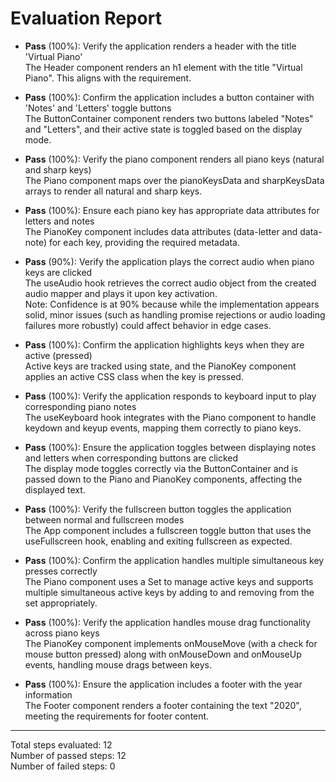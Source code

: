 # Evaluation Report

- **Pass** (100%): Verify the application renders a header with the title 'Virtual Piano'  
  The Header component renders an h1 element with the title "Virtual Piano". This aligns with the requirement.

- **Pass** (100%): Confirm the application includes a button container with 'Notes' and 'Letters' toggle buttons  
  The ButtonContainer component renders two buttons labeled "Notes" and "Letters", and their active state is toggled based on the display mode.

- **Pass** (100%): Verify the piano component renders all piano keys (natural and sharp keys)  
  The Piano component maps over the pianoKeysData and sharpKeysData arrays to render all natural and sharp keys.

- **Pass** (100%): Ensure each piano key has appropriate data attributes for letters and notes  
  The PianoKey component includes data attributes (data-letter and data-note) for each key, providing the required metadata.

- **Pass** (90%): Verify the application plays the correct audio when piano keys are clicked  
  The useAudio hook retrieves the correct audio object from the created audio mapper and plays it upon key activation.  
  Note: Confidence is at 90% because while the implementation appears solid, minor issues (such as handling promise rejections or audio loading failures more robustly) could affect behavior in edge cases.

- **Pass** (100%): Confirm the application highlights keys when they are active (pressed)  
  Active keys are tracked using state, and the PianoKey component applies an active CSS class when the key is pressed.

- **Pass** (100%): Verify the application responds to keyboard input to play corresponding piano notes  
  The useKeyboard hook integrates with the Piano component to handle keydown and keyup events, mapping them correctly to piano keys.

- **Pass** (100%): Ensure the application toggles between displaying notes and letters when corresponding buttons are clicked  
  The display mode toggles correctly via the ButtonContainer and is passed down to the Piano and PianoKey components, affecting the displayed text.

- **Pass** (100%): Verify the fullscreen button toggles the application between normal and fullscreen modes  
  The App component includes a fullscreen toggle button that uses the useFullscreen hook, enabling and exiting fullscreen as expected.

- **Pass** (100%): Confirm the application handles multiple simultaneous key presses correctly  
  The Piano component uses a Set to manage active keys and supports multiple simultaneous active keys by adding to and removing from the set appropriately.

- **Pass** (100%): Verify the application handles mouse drag functionality across piano keys  
  The PianoKey component implements onMouseMove (with a check for mouse button pressed) along with onMouseDown and onMouseUp events, handling mouse drags between keys.

- **Pass** (100%): Ensure the application includes a footer with the year information  
  The Footer component renders a footer containing the text "2020", meeting the requirements for footer content.

---

Total steps evaluated: 12  
Number of passed steps: 12  
Number of failed steps: 0